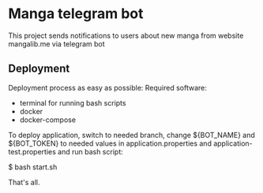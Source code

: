 # Manga telegram bot
This project sends notifications to users about new manga from website mangalib.me via telegram bot

## Deployment
Deployment process as easy as possible:
Required software:
- terminal for running bash scripts
- docker
- docker-compose

To deploy application, switch to needed branch, change ${BOT_NAME} and ${BOT_TOKEN} to needed values 
in application.properties and application-test.properties and run bash script:

$ bash start.sh

That's all.